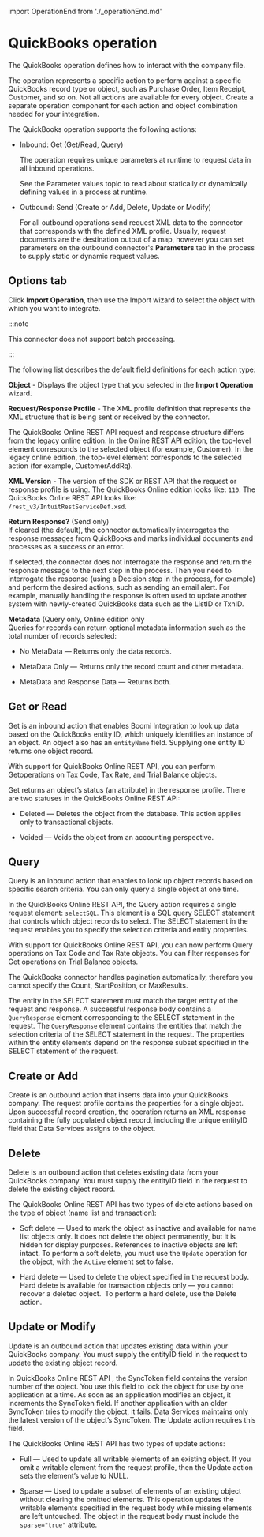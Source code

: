 import OperationEnd from './_operationEnd.md'

# QuickBooks operation 

<head>
  <meta name="guidename" content="Integration"/>
  <meta name="context" content="GUID-091c3d5a-8498-49ad-9c37-a6d97997c842"/>
</head>


The QuickBooks operation defines how to interact with the company file.

The operation represents a specific action to perform against a specific QuickBooks record type or object, such as Purchase Order, Item Receipt, Customer, and so on. Not all actions are available for every object. Create a separate operation component for each action and object combination needed for your integration.

The QuickBooks operation supports the following actions:

-   Inbound: Get \(Get/Read, Query\)

    The operation requires unique parameters at runtime to request data in all inbound operations.

    See the Parameter values topic to read about statically or dynamically defining values in a process at runtime.

-   Outbound: Send \(Create or Add, Delete, Update or Modify\)

    For all outbound operations send request XML data to the connector that corresponds with the defined XML profile. Usually, request documents are the destination output of a map, however you can set parameters on the outbound connector's **Parameters** tab in the process to supply static or dynamic request values.


## Options tab 

Click **Import Operation**, then use the Import wizard to select the object with which you want to integrate.

:::note

This connector does not support batch processing.

:::

The following list describes the default field definitions for each action type:



**Object** - 
Displays the object type that you selected in the **Import Operation** wizard.

**Request/Response Profile** - 
 The XML profile definition that represents the XML structure that is being sent or received by the connector.

The QuickBooks Online REST API request and response structure differs from the legacy online edition. In the Online REST API edition, the top-level element corresponds to the selected object \(for example, Customer\). In the legacy online edition, the top-level element corresponds to the selected action \(for example, CustomerAddRq\).

**XML Version** - 
 The version of the SDK or REST API that the request or response profile is using. The QuickBooks Online edition looks like: `110`. The QuickBooks Online REST API looks like: `/rest_v3/IntuitRestServiceDef.xsd`.

**Return Response?** \(Send only\)  
 If cleared \(the default\), the connector automatically interrogates the response messages from QuickBooks and marks individual documents and processes as a success or an error.

If selected, the connector does not interrogate the response and return the response message to the next step in the process. Then you need to interrogate the response \(using a Decision step in the process, for example\) and perform the desired actions, such as sending an email alert. For example, manually handling the response is often used to update another system with newly-created QuickBooks data such as the ListID or TxnID.

**Metadata** \(Query only, Online edition only  
 Queries for records can return optional metadata information such as the total number of records selected:

  -   No MetaData — Returns only the data records.

 -   MetaData Only — Returns only the record count and other metadata.

 -   MetaData and Response Data — Returns both.


## Get or Read 

Get is an inbound action that enables Boomi Integration to look up data based on the QuickBooks entity ID, which uniquely identifies an instance of an object. An object also has an `entityName` field. Supplying one entity ID returns one object record.

With support for QuickBooks Online REST API, you can perform Getoperations on Tax Code, Tax Rate, and Trial Balance objects.

Get returns an object’s status \(an attribute\) in the response profile. There are two statuses in the QuickBooks Online REST API:

-   Deleted — Deletes the object from the database. This action applies only to transactional objects.

-   Voided — Voids the object from an accounting perspective.


## Query 

Query is an inbound action that enables to look up object records based on specific search criteria. You can only query a single object at one time.

In the QuickBooks Online REST API, the Query action requires a single request element: `selectSQL`. This element is a SQL query SELECT statement that controls which object records to select. The SELECT statement in the request enables you to specify the selection criteria and entity properties.

With support for QuickBooks Online REST API, you can now perform Query operations on Tax Code and Tax Rate objects. You can filter responses for Get operations on Trial Balance objects.

The QuickBooks connector handles pagination automatically, therefore you cannot specify the Count, StartPosition, or MaxResults.

The entity in the SELECT statement must match the target entity of the request and response. A successful response body contains a `QueryResponse` element corresponding to the SELECT statement in the request. The `QueryResponse` element contains the entities that match the selection criteria of the SELECT statement in the request. The properties within the entity elements depend on the response subset specified in the SELECT statement of the request.

## Create or Add 

Create is an outbound action that inserts data into your QuickBooks company. The request profile contains the properties for a single object. Upon successful record creation, the operation returns an XML response containing the fully populated object record, including the unique entityID field that Data Services assigns to the object.

## Delete 

Delete is an outbound action that deletes existing data from your QuickBooks company. You must supply the entityID field in the request to delete the existing object record.

The QuickBooks Online REST API has two types of delete actions based on the type of object \(name list and transaction\):

-   Soft delete — Used to mark the object as inactive and available for name list objects only. It does not delete the object permanently, but it is hidden for display purposes. References to inactive objects are left intact. To perform a soft delete, you must use the `Update` operation for the object, with the `Active` element set to false.

-   Hard delete — Used to delete the object specified in the request body. Hard delete is available for transaction objects only — you cannot recover a deleted object.  To perform a hard delete, use the Delete action.


## Update or Modify 

Update is an outbound action that updates existing data within your QuickBooks company. You must supply the entityID field in the request to update the existing object record.

In QuickBooks Online REST API , the SyncToken field contains the version number of the object. You use this field to lock the object for use by one application at a time. As soon as an application modifies an object, it increments the SyncToken field. If another application with an older SyncToken tries to modify the object, it fails. Data Services maintains only the latest version of the object’s SyncToken. The Update action requires this field.

The QuickBooks Online REST API has two types of update actions:

-   Full — Used to update all writable elements of an existing object. If you omit a writable element from the request profile, then the Update action sets the element’s value to NULL.

-   Sparse — Used to update a subset of elements of an existing object without clearing the omitted elements. This operation updates the writable elements specified in the request body while missing elements are left untouched. The object in the request body must include the `sparse="true"` attribute.

<OperationEnd />